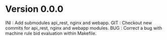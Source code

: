# Version 0.0.0
INI : Add submodules api_rest, nginx and webapp.
GIT : Checkout new commits for api_rest, nginx and webapp modules.
BUG : Correct a bug with machine rule bid evaluation within Makefile.